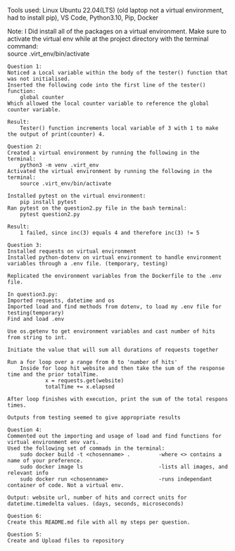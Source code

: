 Tools used:
Linux Ubuntu 22.04(LTS) (old laptop not a virtual environment, had to install pip),
VS Code, 
Python3.10, 
Pip, 
Docker

Note:   I Did install all of the packages on a virtual environment.
Make sure to activate the virtual env while at the project directory with the terminal command:    
source .virt_env/bin/activate

    Question 1:
    Noticed a Local variable within the body of the tester() function that was not initialised.
    Inserted the following code into the first line of the tester() function:
        global counter
    Which allowed the local counter variable to reference the global counter variable.

    Result:
        Tester() function increments local variable of 3 with 1 to make the output of print(counter) 4.

    Question 2:
    Created a virtual environment by running the following in the terminal:
        python3 -m venv .virt_env
    Activated the virtual environment by running the following in the terminal:
        source .virt_env/bin/activate

    Installed pytest on the virtual environment:
        pip install pytest
    Ran pytest on the question2.py file in the bash terminal:
        pytest question2.py
    
    Result:
        1 failed, since inc(3) equals 4 and therefore inc(3) != 5

    Question 3:
    Installed requests on virtual environment
    Installed python-dotenv on virtual environment to handle environment variables through a .env file. (temporary, testing)

    Replicated the environment variables from the Dockerfile to the .env file. 

    In question3.py:
    Imported requests, datetime and os 
    Imported load and find methods from dotenv, to load my .env file for testing(temporary)
    Find and load .env

    Use os.getenv to get environment variables and cast number of hits from string to int.

    Initiate the value that will sum all durations of requests together

    Run a for loop over a range from 0 to 'number of hits'
        Inside for loop hit website and then take the sum of the response time and the prior totalTime.
                x = requests.get(website)
                totalTime += x.elapsed
    
    After loop finishes with execution, print the sum of the total respons times.

    Outputs from testing seemed to give appropriate results

    Question 4:
    Commented out the importing and usage of load and find functions for virtual environment env vars.
    Used the following set of commads in the terminal:
        sudo docker build -t <chosenname> .         -where <> contains a name of your preference.
        sudo docker image ls                        -lists all images, and relevant info
        sudo docker run <chosenname>                -runs independant container of code. Not a virtual env.
    
    Output: website url, number of hits and correct units for datetime.timedelta values. (days, seconds, microseconds)

    Question 6:
    Create this README.md file with all my steps per question.

    Question 5:
    Create and Upload files to repository